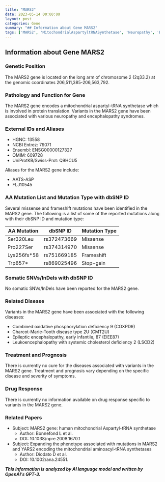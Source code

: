 ```yaml
---
title: "MARS2"
date: 2023-05-14 00:00:00
layout: post
categories: Gene
summary: "## Information about Gene MARS2"
tags: ['MARS2', 'MitochondrialAspartyltRNASynthetase', 'Neuropathy', 'Encephalopathy', 'COXPD9', 'CMT2U', 'EIEE87', 'LSCD2']
---
```


## Information about Gene MARS2

### Genetic Position

The MARS2 gene is located on the long arm of chromosome 2 (2q33.2) at the genomic coordinates 206,511,385-206,563,792.

### Pathology and Function for Gene

The MARS2 gene encodes a mitochondrial aspartyl-tRNA synthetase which is involved in protein translation. Variants in the MARS2 gene have been associated with various neuropathy and encephalopathy syndromes.

### External IDs and Aliases

- HGNC: 13558
- NCBI Entrez: 79071
- Ensembl: ENSG00000127327
- OMIM: 609728
- UniProtKB/Swiss-Prot: Q9HCU5

Aliases for the MARS2 gene include:

- AATS-ASP
- FLJ10545

### AA Mutation List and Mutation Type with dbSNP ID

Several missense and frameshift mutations have been identified in the MARS2 gene. The following is a list of some of the reported mutations along with their dbSNP ID and mutation type:

| AA Mutation | dbSNP ID | Mutation Type |
| ----------- | -------- | ------------- |
| Ser320Leu   | rs372473669 | Missense |
| Pro227Ser   | rs374314970 | Missense |
| Lys256fs*58 | rs751669185 | Frameshift |
| Trp657*     | rs869025496 | Stop-gain |

### Somatic SNVs/InDels with dbSNP ID

No somatic SNVs/InDels have been reported for the MARS2 gene.

### Related Disease

Variants in the MARS2 gene have been associated with the following diseases:

- Combined oxidative phosphorylation deficiency 9 (COXPD9)
- Charcot-Marie-Tooth disease type 2U (CMT2U)
- Epileptic encephalopathy, early infantile, 87 (EIEE87)
- Leukoencephalopathy with systemic cholesterol deficiency 2 (LSCD2)

### Treatment and Prognosis

There is currently no cure for the diseases associated with variants in the MARS2 gene. Treatment and prognosis vary depending on the specific disease and severity of symptoms.

### Drug Response

There is currently no information available on drug response specific to variants in the MARS2 gene.

### Related Papers

- Subject: MARS2 gene: human mitochondrial Aspartyl-tRNA synthetase
  - Author: Bonnefond L et al.
  - DOI: 10.1038/npre.2008.1670.1
- Subject: Expanding the phenotype associated with mutations in MARS2 and YARS2 encoding the mitochondrial aminoacyl-tRNA synthetases
  - Author: Diodato D et al.
  - DOI: 10.1002/ana.24551.

**_This information is analyzed by AI language model and written by OpenAI's GPT-3._**